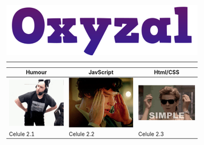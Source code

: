![](https://github.com/Oxyzal/Oxyzal/blob/main/img/nom.png)
***
Humour | JavScript | Html/CSS 
 --- | --- | --- 
![](https://github.com/Oxyzal/Oxyzal/blob/main/img/alde-uwu.gif) | ![](https://github.com/Oxyzal/Oxyzal/blob/main/img/giphy.gif) | ![](https://github.com/Oxyzal/Oxyzal/blob/main/img/simple-easy.gif) 
Celule 2.1 | Celule 2.2 | Celule 2.3
